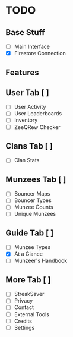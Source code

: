 # TODO

## Base Stuff
- [ ] Main Interface
- [x] Firestore Connection

## Features

## User Tab [ ]
- [ ] User Activity
- [ ] User Leaderboards
- [ ] Inventory
- [ ] ZeeQRew Checker

## Clans Tab [ ]
- [ ] Clan Stats

## Munzees Tab [ ]
- [ ] Bouncer Maps
- [ ] Bouncer Types
- [ ] Munzee Counts
- [ ] Unique Munzees

## Guide Tab [ ]
- [ ] Munzee Types
- [x] At a Glance
- [ ] Munzeer's Handbook

## More Tab [ ]
- [ ] StreakSaver
- [ ] Privacy
- [ ] Contact
- [ ] External Tools
- [ ] Credits
- [ ] Settings